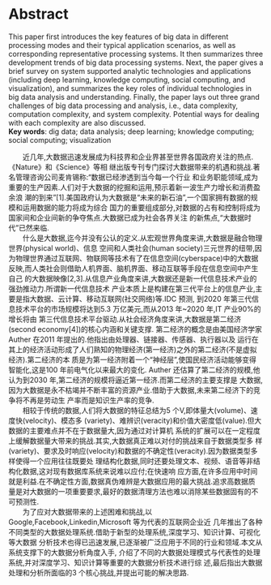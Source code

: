 # Abstract
This paper first introduces the key features of big data in different processing modes and their typical application scenarios,
as well as corresponding representative processing systems. It then summarizes three development trends of big data processing systems.
Next, the paper gives a brief survey on system supported analytic technologies and applications (including deep learning, knowledge
computing, social computing, and visualization), and summarizes the key roles of individual technologies in big data analysis and
understanding. Finally, the paper lays out three grand challenges of big data processing and analysis, i.e., data complexity, computation
complexity, and system complexity. Potential ways for dealing with each complexity are also discussed.  
**Key words**: dig data; data analysis; deep learning; knowledge computing; social computing; visualization

　　近几年,大数据迅速发展成为科技界和企业界甚至世界各国政府关注的热点.《Nature》和《Science》等相
继出版专刊专门探讨大数据带来的机遇和挑战.著名管理咨询公司麦肯锡称:“数据已经渗透到当今每一个行业
和业务职能领域,成为重要的生产因素.人们对于大数据的挖掘和运用,预示着新一波生产力增长和消费盈余浪
潮的到来”[1].美国政府认为大数据是“未来的新石油”,一个国家拥有数据的规模和运用数据的能力将成为综合
国力的重要组成部分,对数据的占有和控制将成为国家间和企业间新的争夺焦点.大数据已成为社会各界关注
的新焦点,“大数据时代”已然来临.  
　　什么是大数据,迄今并没有公认的定义.从宏观世界角度来讲,大数据是融合物理世界(physical world)、信息
空间和人类社会(human society)三元世界的纽带,因为物理世界通过互联网、物联网等技术有了在信息空间(cyberspace)中的大数据反映,而人类社会则借助人机界面、脑机界面、移动互联等手段在信息空间中产生自己
的大数据映像[2,3].从信息产业角度来讲,大数据还是新一代信息技术产业的强劲推动力.所谓新一代信息技术
产业本质上是构建在第三代平台上的信息产业,主要是指大数据、云计算、移动互联网(社交网络)等.IDC 预测,
到2020 年第三代信息技术平台的市场规模将达到5.3 万亿美元,而从2013 年~2020 年,IT 产业90%的增长将由
第三代信息技术平台驱动.从社会经济角度来讲,大数据是第二经济(second economy[4])的核心内涵和关键支撑.
第二经济的概念是由美国经济学家Auther 在2011 年提出的.他指出由处理器、链接器、传感器、执行器以及
运行在其上的经济活动形成了人们熟知的物理经济(第一经济)之外的第二经济(不是虚拟经济).第二经济的本
质是为第一经济附着一个“神经层”,使国民经济活动能够变得智能化,这是100 年前电气化以来最大的变化.
Auther 还估算了第二经济的规模,他认为到2030 年,第二经济的规模将逼近第一经济.而第二经济的主要支撑是
大数据,因为大数据是永不枯竭并不断丰富的资源产业.借助于大数据,未来第二经济下的竞争将不再是劳动生
产率而是知识生产率的竞争.  
　　相较于传统的数据,人们将大数据的特征总结为5 个V,即体量大(volume)、速度快(velocity)、模态多
(variety)、难辨识(veracity)和价值大密度低(value).但大数据的主要难点并不在于数据量大,因为通过对计算机
系统的扩展可以在一定程度上缓解数据量大带来的挑战.其实,大数据真正难以对付的挑战来自于数据类型多
样(variety)、要求及时响应(velocity)和数据的不确定性(veracity).因为数据类型多样使得一个应用往往既要处
理结构化数据,同时还要处理文本、视频、语音等非结构化数据,这对现有数据库系统来说难以应付;在快速响
应方面,在许多应用中时间就是利益.在不确定性方面,数据真伪难辨是大数据应用的最大挑战.追求高数据质
量是对大数据的一项重要要求,最好的数据清理方法也难以消除某些数据固有的不可预测性.  
　　为了应对大数据带来的上述困难和挑战,以Google,Facebook,Linkedin,Microsoft 等为代表的互联网企业近
几年推出了各种不同类型的大数据处理系统.借助于新型的处理系统,深度学习、知识计算、可视化等大数据
分析技术也得已迅速发展,已逐渐被广泛应用于不同的行业和领域.本文从系统支撑下的大数据分析角度入手,
介绍了不同的大数据处理模式与代表性的处理系统,并对深度学习、知识计算等重要的大数据分析技术进行综
述,最后指出大数据处理和分析所面临的3 个核心挑战,并提出可能的解决思路.